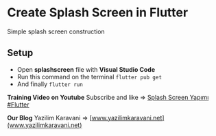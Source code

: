 # Create Splash Screen in Flutter
Simple splash screen construction

## Setup
 - Open **splashscreen** file with **Visual Studio Code**
 - Run this command on the terminal `flutter pub get`
 - And finally `flutter run`

**Training Video on Youtube** 
Subscribe and like => [Splash Screen Yapımı #Flutter](https://youtu.be/ovFqnQ88xHo)

**Our Blog**
Yazilim Karavani => [www.yazilimkaravani.net](www.yazilimkaravani.net)
